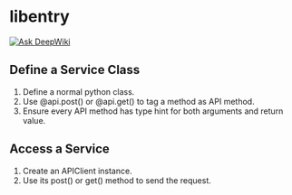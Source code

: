 # libentry
[![Ask DeepWiki](https://deepwiki.com/badge.svg)](https://deepwiki.com/XoriieInpottn/libentry)

## Define a Service Class
1. Define a normal python class.
2. Use @api.post() or @api.get() to tag a method as API method. 
3. Ensure every API method has type hint for both arguments and return value.

## Access a Service
1. Create an APIClient instance.
2. Use its post() or get() method to send the request.


